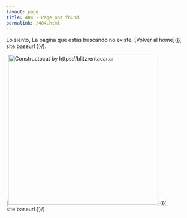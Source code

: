```yaml
---
layout: page
title: 404 - Page not found
permalink: /404.html
---
```


Lo siento, La página que estás buscando no existe. [Volver al home]({{ site.baseurl }}/).

[<img src="{{ site.baseurl }}/images/404.jpg" alt="Constructocat by https://blitzrentacar.ar" style="width: 400px;"/>]({{ site.baseurl }}/)
